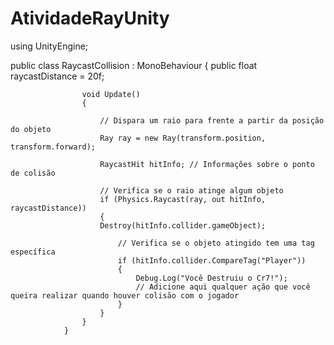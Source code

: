 # AtividadeRayUnity

using UnityEngine;

public class RaycastCollision : MonoBehaviour
{
    public float raycastDistance = 20f;
    

                    void Update()
                    {
                    
                        // Dispara um raio para frente a partir da posição do objeto
                        Ray ray = new Ray(transform.position, transform.forward);
                        
                        RaycastHit hitInfo; // Informações sobre o ponto de colisão
                
                        // Verifica se o raio atinge algum objeto
                        if (Physics.Raycast(ray, out hitInfo, raycastDistance))
                        {
                        Destroy(hitInfo.collider.gameObject);
                
                            // Verifica se o objeto atingido tem uma tag específica
                            if (hitInfo.collider.CompareTag("Player"))
                            {
                                Debug.Log("Você Destruiu o Cr7!");
                                // Adicione aqui qualquer ação que você queira realizar quando houver colisão com o jogador
                            }
                        }
                    }
                }

